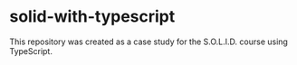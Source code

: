 # solid-with-typescript
This repository was created as a case study for the S.O.L.I.D. course using TypeScript.
